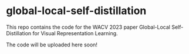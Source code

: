 # global-local-self-distillation
This repo contains the code for the WACV 2023 paper Global-Local Self-Distillation for Visual Representation Learning.

The code will be uploaded here soon!
